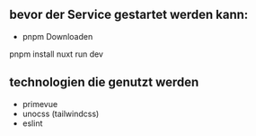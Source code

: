 ## bevor der Service gestartet werden kann:
- pnpm Downloaden

pnpm install
nuxt run dev

## technologien die genutzt werden
- primevue
- unocss (tailwindcss)
- eslint